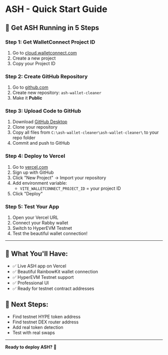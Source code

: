 # ASH - Quick Start Guide

## 🚀 **Get ASH Running in 5 Steps**

### **Step 1: Get WalletConnect Project ID**
1. Go to [cloud.walletconnect.com](https://cloud.walletconnect.com/)
2. Create a new project
3. Copy your Project ID

### **Step 2: Create GitHub Repository**
1. Go to [github.com](https://github.com)
2. Create new repository: `ash-wallet-cleaner`
3. Make it **Public**

### **Step 3: Upload Code to GitHub**
1. Download [GitHub Desktop](https://desktop.github.com/)
2. Clone your repository
3. Copy all files from `C:\ash-wallet-cleaner\ash-wallet-cleaner\` to your repo folder
4. Commit and push to GitHub

### **Step 4: Deploy to Vercel**
1. Go to [vercel.com](https://vercel.com)
2. Sign up with GitHub
3. Click "New Project" → Import your repository
4. Add environment variable:
   - `VITE_WALLETCONNECT_PROJECT_ID` = your project ID
5. Click "Deploy"

### **Step 5: Test Your App**
1. Open your Vercel URL
2. Connect your Rabby wallet
3. Switch to HyperEVM Testnet
4. Test the beautiful wallet connection!

---

## 🎯 **What You'll Have:**
- ✅ Live ASH app on Vercel
- ✅ Beautiful RainbowKit wallet connection
- ✅ HyperEVM Testnet support
- ✅ Professional UI
- ✅ Ready for testnet contract addresses

## 🔧 **Next Steps:**
- Find testnet HYPE token address
- Find testnet DEX router address
- Add real token detection
- Test with real swaps

---

**Ready to deploy ASH?** 🚀
